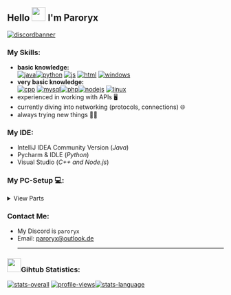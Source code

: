 ## Hello <img src="https://giphy.com/gifs/cat-brighten-yourlaptop-aNqEFrYVnsS52" width="32"></img> I'm Paroryx 
<a href="https://discordapp.com/users/992840490988863558" target="_blank" title="my Discord">![discordbanner](https://discord.c99.nl/widget/theme-4/992840490988863558.png)</a>
### My Skills:
- **basic knowledge:**<br>
<a href="https://www.java.com/" target="_blank" title="Java" >![java](https://i.ibb.co/g6VfJ7B/java-original-32x32.png)</a><a href="https://www.python.org/" target="_blank" title="Python" >![python](https://i.ibb.co/xCT261b/snakes-423066.png)</a> <a href="https://www.javascript.com/" target="_blank" title="Javascript" >![js](https://i.ibb.co/c3g23t7/image.png)</a>
<a href="" title="HTML" >![html](https://i.ibb.co/qWLWCVJ/image.png)</a>
 <a href="" title="Windows" >![windows](https://i.ibb.co/p07vhjz/image.png)</a>
- **very basic knowledge:**<br>
<a href="https://isocpp.org/" target="_blank" title="CPP-Noob">![cpp](https://i.ibb.co/mcdS7bk/image.png)</a> <a href="https://www.mysql.com" target="_blank" title="MySQL">![mysql](https://i.ibb.co/VDZFNQR/database-mysql-1.png)</a><a href="https://www.php.net/" target="_blank" title="PHP-Noob" >![php](https://i.ibb.co/bgC8FhC/file-type-php.png)</a><a href="https://nodejs.org/" target="_blank" title="Node.js-Noob" >![nodejs](https://i.ibb.co/0sBBtYt/image.png)</a> <a href="https://www.kali.org/" target="_blank" title="Linux-Noob" >![linux](https://i.ibb.co/QCVRWbf/image.png)</a>
- experienced in working with APIs 🖥
- currently diving into networking (protocols, connections) 🌐
- always trying new things 👨‍💻
### My IDE:
- IntelliJ IDEA Community Version  (_Java_)
- Pycharm & IDLE (_Python_)
- Visual Studio (_C++ and Node.js_)
<!-- ### My Projects:
- _currently no projects to show_-->
### My PC-Setup 💻:
<!--[PCPartPicker Part List](https://pcpartpicker.com/list/wm3j8r)-->
<details>
<summary>View Parts</summary>
  
| Type          | Item                                                                 
| ------------- | --------------------------------------------------------------------- 
| CPU           | AMD Ryzen 7 5800X 3.8 GHz 8-Core Processor                          
| CPU Cooler    | ARCTIC Freezer 34 eSports DUO CPU Cooler                              
| Motherboard   | MSI MAG B550 TOMAHAWK ATX AM4 Motherboard                             
| Memory        | Corsair Vengeance RGB Pro SL 32 GB (2 x 16 GB) DDR4-3600 CL18 Memory 
| Storage       | Western Digital Black SN850X 1 TB M.2-2280 PCIe 4.0 X4 NVME SSD     
| Video Card    | Gigabyte Vision OC GeForce RTX 3060 12GB Video Card                  
| Case          | NZXT H7 Elite ATX Mid Tower Case                                   
| Power Supply  | SeaSonic FOCUS Plus 650 Gold 650 W Power Supply                  
| Operating System | Microsoft Windows 10 Home OEM - DVD 64-bit                
| Case Fan      | NZXT F120 RGB 50.18 CFM 120 mm Fan                             
| Monitor       | Samsung Odyssey G32A 24.0" 1920 x 1080 165 Hz Monitor         
| Keyboard      | Ducky Ducky One 2 SF RGB Wired Gaming Keyboard (white)       
| Mouse         | Glorious Model O Wireless Optical Mouse                     
| Headphones    | Razer Kraken 7.1 V2 Mercury Edition 7.1 Channel Headset  
| Speakers      | Logitech Z207 (White) 10 mW Speakers                    
</details>

### Contact Me:
- My Discord is ``paroryx``
- Email: <a href="mailto://paroryx@outlook.de">paroryx@outlook.de</a>
  <br>
  <hr>
### <img src="https://crazychicken334.2ix.at/github/images/statistics.gif" width="32"></img>Gihtub Statistics:
<a href="https://www.github.com/paroryx">![stats-overall](https://github-readme-stats.vercel.app/api?username=Paroryx&include_all_commits=true&count_private=true&show_icons=true&line_height=20&title_color=7A7ADB&icon_color=2234AE&text_color=D3D3D3&bg_color=0,000000,35393e)</a> <a href="https://www.github.com/paroryx">![profile-views](https://komarev.com/ghpvc/?username=paroryx&color=brightgreen)</a><a href="https://www.github.com/paroryx">![stats-language](https://github-readme-stats.vercel.app/api/top-langs?username=Paroryx&show_icons=true&locale=en&layout=compact&line_height=20&title_color=7A7ADB&icon_color=2234AE&text_color=D3D3D3&bg_color=0,000000,35393e)</a>
